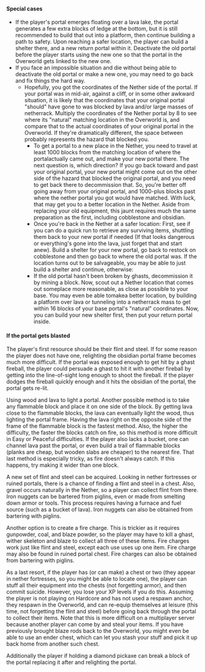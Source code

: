 #### Special cases
- If the player's portal emerges floating over a lava lake, the portal generates a few extra blocks of ledge at the bottom, but it is still recommended to build that out into a platform, then continue building a path to safety. Upon reaching a safer location, the player can build a shelter there, and a new return portal within it. Deactivate the old portal before the player starts using the new one so that the portal in the Overworld gets linked to the new one.
- If you face an impossible situation and die without being able to deactivate the old portal or make a new one, you may need to go back and fix things the hard way.
	- Hopefully, you got the coordinates of the Nether side of the portal. If your portal was in mid-air, against a cliff, or in some other awkward situation, it is likely that the coordinates that your original portal "should" have gone to was blocked by lava and/or large masses of netherrack. Multiply the coordinates of the Nether portal by 8 to see where its "natural" matching location in the Overworld is, and compare that to the actual coordinates of your original portal in the Overworld. If they're dramatically different, the space between probably represents the hazard that blocked you.
		- To get a portal to a new place in the Nether, you need to travel at least 1000 blocks from the matching location of where the portalactually came out, and make your new portal there. The next question is, which direction? If you go back toward and past your original portal, your new portal might come out on the other side of the hazard that blocked the original portal, and you need to get back there to decommission that. So, you're better off going away from your original portal, and 1000-plus blocks past where the nether portal you got would have matched. With luck, that may get you to a better location in the Nether. Aside from replacing your old equipment, this jaunt requires much the same preparation as the first, including cobblestone and obsidian.
		- Once you're back in the Nether at a safer location: First, see if you can do a quick run to retrieve any surviving items, shuttling them back to your new portal if needed (If that looks dangerous or everything's gone into the lava, just forget that and start anew). Build a shelter for your new portal, go back to restock on cobblestone and then go back to where the old portal was. If the location turns out to be salvageable, you may be able to just build a shelter and continue, otherwise:
		- If the old portal hasn't been broken by ghasts, decommission it by mining a block. Now, scout out a Nether location that comes out someplace more reasonable, as close as possible to your base. You may even be able tomakea better location, by building a platform over lava or tunneling into a netherrack mass to get within 16 blocks of your base portal's "natural" coordinates. Now, you can build your new shelter first, then put your return portal inside.

#### If the portal gets blasted
The player's first resource should be their flint and steel. If for some reason the player does not have one, relighting the obsidian portal frame becomes much more difficult. If the portal was exposed enough to get hit by a ghast fireball, the player could persuade a ghast to hit it with another fireball by getting into the line-of-sight long enough to shoot the fireball. If the player dodges the fireball quickly enough and it hits the obsidian of the portal, the portal gets re-lit.

Using wood and lava to light a portal.
Another possible method is to take any flammable block and place it on one side of the block. By getting lava close to the flammable blocks, the lava can eventually light the wood, thus lighting the portal frame. Having the lava right on the opposite side of the frame of the flammable block is the fastest method. Also, the higher the difficulty, the faster the blocks catch on fire, so this method is more difficult in Easy or Peaceful difficulties. If the player also lacks a bucket, one can channel lava past the portal, or even build a trail of flammable blocks (planks are cheap, but wooden slabs are cheaper) to the nearest fire. That last method is especially tricky, as fire doesn't always catch. If this happens, try making it wider than one block.

A new set of flint and steel can be acquired. Looking in nether fortresses or ruined portals, there is a chance of finding a flint and steel in a chest. Also, gravel occurs naturally in the Nether, so a player can collect flint from there. Iron nuggets can be bartered from piglins, even or made from smelting down armor or tools. This process requires having a furnace and fuel source (such as a bucket of lava). Iron nuggets can also be obtained from bartering with piglins.

Another option is to create a fire charge. This is trickier as it requires gunpowder, coal, and blaze powder, so the player may have to kill a ghast, wither skeleton and blaze to collect all three of these items. Fire charges work just like flint and steel, except each use uses up one item. Fire charge may also be found in ruined portal chest. Fire charges can also be obtained from bartering with piglins.

As a last resort, if the player has (or can make) a chest or two (they appear in nether fortresses, so you might be able to locate one), the player can stuff all their equipment into the chests (not forgetting armor), and then commit suicide. However, you lose your XP levels if you do this. Assuming the player is not playing on Hardcore and has not used a respawn anchor, they respawn in the Overworld, and can re-equip themselves at leisure (this time, not forgetting the flint and steel) before going back through the portal to collect their items. Note that this is more difficult on a multiplayer server because another player can come by and steal your items.  If you have previously brought blaze rods back to the Overworld, you might even be able to use an ender chest, which can let you stash your stuff and pick it up back home from another such chest.

Additionally the player if holding a diamond pickaxe can break a block of the portal replacing it after and relighting the portal.


